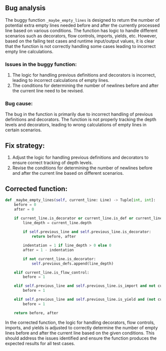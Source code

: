 ## Bug analysis
The buggy function `_maybe_empty_lines` is designed to return the number of potential extra empty lines needed before and after the currently processed line based on various conditions. The function has logic to handle different scenarios such as decorators, flow controls, imports, yields, etc. However, based on the failing test cases and runtime input/output values, it is clear that the function is not correctly handling some cases leading to incorrect empty line calculations.

### Issues in the buggy function:
1. The logic for handling previous definitions and decorators is incorrect, leading to incorrect calculations of empty lines.
2. The conditions for determining the number of newlines before and after the current line need to be revised.

### Bug cause:
The bug in the function is primarily due to incorrect handling of previous definitions and decorators. The function is not properly tracking the depth levels and decorators, leading to wrong calculations of empty lines in certain scenarios.

## Fix strategy:
1. Adjust the logic for handling previous definitions and decorators to ensure correct tracking of depth levels.
2. Revise the conditions for determining the number of newlines before and after the current line based on different scenarios.

## Corrected function:
```python
def _maybe_empty_lines(self, current_line: Line) -> Tuple[int, int]:
    before = 0
    after = 0

    if current_line.is_decorator or current_line.is_def or current_line.is_class:
        line_depth = current_line.depth
        
        if self.previous_line and self.previous_line.is_decorator:
            return before, after

        indentation = 1 if line_depth > 0 else 0
        after = 1 - indentation

        if not current_line.is_decorator:
            self.previous_defs.append(line_depth)

    elif current_line.is_flow_control:
        before = 1

    elif self.previous_line and self.previous_line.is_import and not current_line.is_import and current_line.depth == self.previous_line.depth:
        before = 1

    elif self.previous_line and self.previous_line.is_yield and (not current_line.is_yield or current_line.depth != self.previous_line.depth):
        before = 1

    return before, after
```

In the corrected function, the logic for handling decorators, flow controls, imports, and yields is adjusted to correctly determine the number of empty lines before and after the current line based on the given conditions. This should address the issues identified and ensure the function produces the expected results for all test cases.